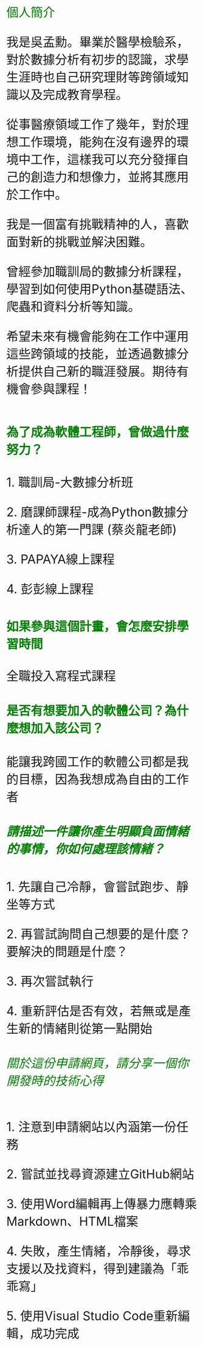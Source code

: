 <!DOCTYPE html>
<html>
<head>
  <meta http-equiv="Content-Type" content="text/html; charset=utf-8" />
  <title>We Help application</title>
</head>
<body>
  <h><font size="6"><font color="green">個人簡介</font></h>
	<p>我是吳孟勳。畢業於醫學檢驗系，對於數據分析有初步的認識，求學生涯時也自己研究理財等跨領域知識以及完成教育學程。</p>
	<p>從事醫療領域工作了幾年，對於理想工作環境，能夠在沒有邊界的環境中工作，這樣我可以充分發揮自己的創造力和想像力，並將其應用於工作中。</p>
	<p>我是一個富有挑戰精神的人，喜歡面對新的挑戰並解決困難。</p>
	<p>曾經參加職訓局的數據分析課程，學習到如何使用Python基礎語法、爬蟲和資料分析等知識。</p>
	<p>希望未來有機會能夠在工作中運用這些跨領域的技能，並透過數據分析提供自己新的職涯發展。期待有機會參與課程！</p>
	
  <h2><font size="6"><font color="green">為了成為軟體工程師，曾做過什麼努力？</font></font></h2>
  	<p>1. 職訓局-大數據分析班</p>
	<p>2. 磨課師課程-成為Python數據分析達人的第一門課 (蔡炎龍老師)</p>
	<p>3. PAPAYA線上課程</p>
	<p>4. 彭彭線上課程</p>
  <h3><font size="6"><font color="green">如果參與這個計畫，會怎麼安排學習時間</font></h3>
  	<p>
	全職投入寫程式課程
	</p>
  <h4><font size="6"><font color="green">是否有想要加入的軟體公司？為什麼想加入該公司？</font></h4>
  	<p>
	能讓我跨國工作的軟體公司都是我的目標，因為我想成為自由的工作者
	</p>
  <h5><font size="6"><font color="green">請描述一件讓你產生明顯負面情緒的事情，你如何處理該情緒？</font></h5>
  	<p>1. 先讓自己冷靜，會嘗試跑步、靜坐等方式</p>
	<p>2. 再嘗試詢問自己想要的是什麼？要解決的問題是什麼？</p>
	<p>3. 再次嘗試執行</p>
	<p>4. 重新評估是否有效，若無或是產生新的情緒則從第一點開始</p>
  <h6><font size="6"><font color="green">關於這份申請網頁，請分享一個你開發時的技術心得</font></h6>
  	<p>1. 注意到申請網站以內涵第一份任務</p>
	<p>2. 嘗試並找尋資源建立GitHub網站</p>
	<p>3. 使用Word編輯再上傳暴力應轉乘Markdown、HTML檔案</p>
	<p>4. 失敗，產生情緒，冷靜後，尋求支援以及找資料，得到建議為「乖乖寫」</p>
	<p>5. 使用Visual Studio Code重新編輯，成功完成</p>
</body>
</html>
